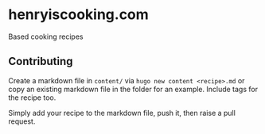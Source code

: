 # henryiscooking.com
Based cooking recipes

## Contributing
Create a markdown file in `content/` via `hugo new content <recipe>.md` or copy an existing markdown file in the folder for an example. Include tags for the recipe too.

Simply add your recipe to the markdown file, push it, then raise a pull request.
